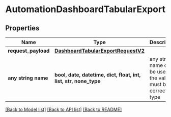 # AutomationDashboardTabularExport


## Properties
Name | Type | Description | Notes
------------ | ------------- | ------------- | -------------
**request_payload** | [**DashboardTabularExportRequestV2**](DashboardTabularExportRequestV2.md) |  | 
**any string name** | **bool, date, datetime, dict, float, int, list, str, none_type** | any string name can be used but the value must be the correct type | [optional]

[[Back to Model list]](../README.md#documentation-for-models) [[Back to API list]](../README.md#documentation-for-api-endpoints) [[Back to README]](../README.md)


